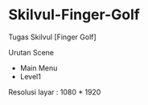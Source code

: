 # Skilvul-Finger-Golf

Tugas Skilvul [Finger Golf]

Urutan Scene
- Main Menu
- Level1

Resolusi layar : 1080 * 1920
